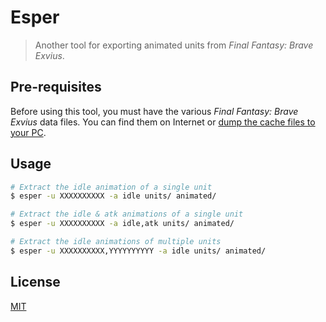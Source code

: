 # Esper

> Another tool for exporting animated units from *Final Fantasy: Brave Exvius*.

## Pre-requisites

Before using this tool, you must have the various *Final Fantasy: Brave Exvius* data files.
You can find them on Internet or [dump the cache files to your PC](https://exvius.gamepedia.com/How_to_data_mine).

## Usage

```bash
# Extract the idle animation of a single unit
$ esper -u XXXXXXXXXX -a idle units/ animated/

# Extract the idle & atk animations of a single unit
$ esper -u XXXXXXXXXX -a idle,atk units/ animated/

# Extract the idle animations of multiple units
$ esper -u XXXXXXXXXX,YYYYYYYYYY -a idle units/ animated/
```

## License

[MIT](https://gitlab.com/seldszar/taxon/blob/master/LICENSE)
